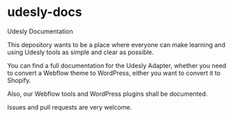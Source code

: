 # udesly-docs
Udesly Documentation

This depository wants to be a place where everyone can make learning and using Udesly tools as simple and clear as possible.

You can find a full documentation for the Udesly Adapter, whether you need to convert a Webflow theme to WordPress, either you want to convert it to Shopify. 

Also, our Webflow tools and WordPress plugins shall be documented.  

Issues and pull requests are very welcome.


